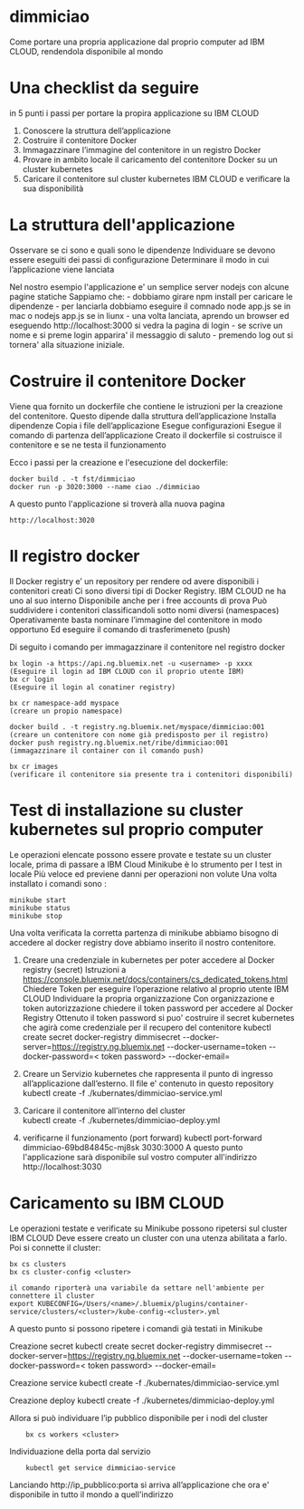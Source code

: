 # dimmiciao 
Come portare una propria applicazione dal proprio computer ad IBM CLOUD, rendendola disponibile al mondo

# Una checklist da seguire
in 5 punti i passi per portare la propira applicazione su IBM CLOUD

1) Conoscere la struttura dell’applicazione
2) Costruire il contenitore Docker
3) Immagazzinare l’immagine del contenitore in un registro Docker 
4) Provare in ambito locale il caricamento del contenitore Docker  su un cluster kubernetes
5) Caricare il contenitore sul cluster kubernetes IBM CLOUD e verificare la sua disponibilità


# La struttura dell'applicazione

Osservare se ci sono e quali sono le dipendenze
Individuare se devono essere eseguiti dei passi di configurazione
Determinare il modo in cui l’applicazione viene lanciata

Nel nostro esempio l'applicazione e' un semplice server nodejs con alcune pagine statiche
Sappiamo che:
    - dobbiamo girare npm install per caricare le dipendenze
    - per lanciarla dobbiamo eseguire il comnado node app.js se in mac o nodejs app.js se in liunx
    - una volta lanciata, aprendo un browser ed eseguendo http://localhost:3000 si vedra la pagina di login
    - se scrive un nome e si preme login apparira' il messaggio di saluto
    - premendo log out si tornera' alla situazione iniziale.

# Costruire il contenitore Docker

Viene qua fornito un dockerfile che contiene le istruzioni per la creazione del contenitore. 
Questo dipende dalla struttura dell’applicazione
Installa dipendenze
Copia i file dell’applicazione
Esegue configurazioni
Esegue il comando di partenza dell’applicazione
Creato il dockerfile si costruisce il contenitore e se ne testa il funzionamento

Ecco i passi per la creazione e l'esecuzione del dockerfile:
    
    docker build . -t fst/dimmiciao
    docker run -p 3020:3000 --name ciao ./dimmiciao
    
A questo punto l'applicazione si troverà alla nuova pagina 
    
    http://localhost:3020

# Il registro docker

Il Docker registry e’ un repository per rendere od avere disponibili i contenitori creati
Ci sono diversi tipi di Docker Registry. IBM CLOUD ne ha uno al suo interno
Disponibile anche per i free accounts di prova
Può suddividere i contenitori classificandoli sotto nomi diversi (namespaces)
Operativamente basta nominare l’immagine del contenitore in modo opportuno
Ed eseguire il comando di trasferimeneto (push)

Di seguito i comando per immagazzinare il contenitore nel registro docker

    bx login -a https://api.ng.bluemix.net -u <username> -p xxxx    (Eseguire il login ad IBM CLOUD con il proprio utente IBM)
    bx cr login                                                     (Eseguire il login al conatiner registry)

    bx cr namespace-add myspace                                     (creare un propio namespace)

    docker build . -t registry.ng.bluemix.net/myspace/dimmiciao:001 (creare un contenitore con nome già predisposto per il registro)
    docker push registry.ng.bluemix.net/ribe/dimmiciao:001          (immagazzinare il container con il comando push)

    bx cr images                                                    (verificare il contenitore sia presente tra i contenitori disponibili)
    
    
# Test di installazione su cluster kubernetes sul proprio computer

Le operazioni elencate possono essere provate e testate su un cluster locale, prima di passare a IBM Cloud
Minikube è lo strumento per I test in locale
Più veloce ed previene danni per operazioni non volute
Una volta installato i comandi sono :
    
    minikube start
    minikube status 
    minikube stop

Una volta verificata la corretta partenza di minikube abbiamo bisogno di accedere al docker registry dove abbiamo inserito il nostro 
contenitore.
1) Creare una credenziale in kubernetes per poter accedere al Docker registry (secret)
Istruzioni a https://console.bluemix.net/docs/containers/cs_dedicated_tokens.html
Chiedere Token per eseguire l’operazione relativo al proprio utente IBM CLOUD
Individuare la propria organizzazione
Con organizzazione e token autorizzazione chiedere il token password per accedere al Docker Registry
Ottenuto il token password si puo' costruire il secret kubernetes che agirà come credenziale per il recupero del contenitore
    kubectl create secret docker-registry dimmisecret --docker-server=https://registry.ng.bluemix.net --docker-username=token --docker-password=< token password> --docker-email=<user-email del login IBMCLOUD>


2) Creare un Servizio kubernetes che rappresenta il punto di ingresso all’applicazione dall’esterno. Il file e' contenuto in questo repository
    kubectl create -f ./kubernates/dimmiciao-service.yml
3) Caricare il contenitore all’interno del cluster  
    kubectl create -f ./kubernetes/dimmiciao-deploy.yml
4) verificarne il funzionamento (port forward)
    kubectl port-forward dimmiciao-69bd84845c-mj8sk 3030:3000
A questo punto l'applicazione sarà disponibile sul vostro computer all'indirizzo http://localhost:3030

# Caricamento su IBM CLOUD

Le operazioni testate e verificate su Minikube possono ripetersi sul cluster IBM CLOUD
Deve essere creato un cluster con una utenza abilitata a farlo.
Poi si connette il cluster:
    
    bx cs clusters
    bx cs cluster-config <cluster>
    
    il comando riporterà una variabile da settare nell'ambiente per connettere il cluster
    export KUBECONFIG=/Users/<name>/.bluemix/plugins/container-service/clusters/<cluster>/kube-config-<cluster>.yml

A questo punto si possono ripetere i comandi già testati in Minikube

Creazione secret            kubectl create secret docker-registry dimmisecret --docker-server=https://registry.ng.bluemix.net --docker-username=token --docker-password=< token password> --docker-email=<user-email del login IBMCLOUD>

Creazione service           kubectl create -f ./kubernates/dimmiciao-service.yml

Creazione deploy            kubectl create -f ./kubernetes/dimmiciao-deploy.yml

Allora si può individuare l’ip pubblico disponibile per i nodi del cluster
        
        bx cs workers <cluster>

Individuazione della porta dal servizio
        
        kubectl get service dimmiciao-service

Lanciando  http://ip_pubblico:porta si arriva all’applicazione che ora e' disponibile in tutto il mondo a quell'indirizzo

